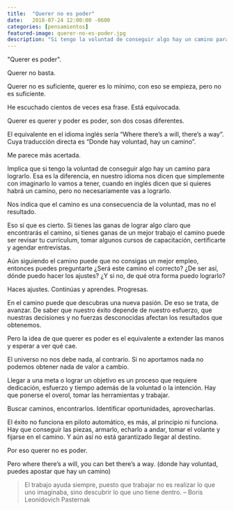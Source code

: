 ```yaml
---
title:  "Querer no es poder"
date:   2018-07-24 12:00:00 -0600
categories: [pensamientos]
featured-image: querer-no-es-poder.jpg
description: "Si tengo la voluntad de conseguir algo hay un camino para lograrlo. Esa es la diferencia, en nuestro idioma nos dicen que simplemente con imaginarlo lo vamos a tener, cuando en inglés dicen que si quieres habrá un camino, pero no necesariamente vas a lograrlo."
---
```


"Querer es poder".

Querer no basta.

Querer no es suficiente, querer es lo mínimo, con eso se empieza, pero no es suficiente.

He escuchado cientos de veces esa frase. Está equivocada.

Querer es querer y poder es poder, son dos cosas diferentes.

El equivalente en el idioma inglés sería “Where there’s a will, there’s a way”. Cuya traducción directa es “Donde hay voluntad, hay un camino”.

Me parece más acertada.

Implica que si tengo la voluntad de conseguir algo hay un camino para lograrlo. Esa es la diferencia, en nuestro idioma nos dicen que simplemente con imaginarlo lo vamos a tener, cuando en inglés dicen que si quieres habrá un camino, pero no necesariamente vas a lograrlo.

Nos indica que el camino es una consecuencia de la voluntad, mas no el resultado.

Eso sí que es cierto. Si tienes las ganas de lograr algo claro que encontrarás el camino, si tienes ganas de un mejor trabajo el camino puede ser revisar tu currículum, tomar algunos cursos de capacitación, certificarte y agendar entrevistas.

Aún siguiendo el camino puede que no consigas un mejor empleo, entonces puedes preguntarte ¿Será este camino el correcto? ¿De ser así, dónde puedo hacer los ajustes? ¿Y si no, de qué otra forma puedo lograrlo?

Haces ajustes. Continúas y aprendes. Progresas.

En el camino puede que descubras una nueva pasión. De eso se trata, de avanzar. De saber que nuestro éxito depende de nuestro esfuerzo, que nuestras decisiones y no fuerzas desconocidas afectan los resultados que obtenemos.

Pero la idea de que querer es poder es el equivalente a extender las manos y esperar a ver qué cae.

El universo no nos debe nada, al contrario. Si no aportamos nada no podemos obtener nada de valor a cambio.

Llegar a una meta o lograr un objetivo es un proceso que requiere dedicación, esfuerzo y tiempo además de la voluntad o la intención. Hay que ponerse el overol, tomar las herramientas y trabajar.

Buscar caminos, encontrarlos. Identificar oportunidades, aprovecharlas.

El éxito no funciona en piloto automático, es más, al principio ni funciona. Hay que conseguir las piezas, armarlo, echarlo a andar, tomar el volante y fijarse en el camino. Y aún así no está garantizado llegar al destino.

Por eso querer no es poder.

Pero where there’s a will, you can bet there’s a way. (donde hay voluntad, puedes apostar que hay un camino)

<blockquote><p>El trabajo ayuda siempre, puesto que trabajar no es realizar lo que uno imaginaba, sino descubrir lo que uno tiene dentro. – Boris Leonídovich Pasternak</p></blockquote>
